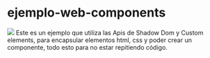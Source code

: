 # ejemplo-web-components
<img src="https://digital55.com/wp-content/uploads/2022/01/introduccion-a-web-components.jpg">
Este es un ejemplo que utiliza las Apis de Shadow Dom y Custom elements, para encapsular elementos html, css y poder crear un componente, todo esto para no estar repitiendo código.

